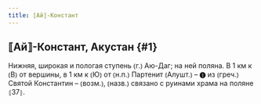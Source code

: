 ```yaml
---
title: ⟦Ай⟧-Констант
---
```

## ⟦Ай⟧-Констант, Акустан {#1}

Нижняя, широкая и пологая ступень ⦅г.⦆ Аю-Даг; на ней поляна. В 1 км к ⦅В⦆ от вершины, в 1 км к ⦅Ю⦆ от ⦅н.п.⦆ Партенит ⦅Алушт.⦆ – ❶ из ⦅греч.⦆ Святой Константин – ⦅возм.⦆, ⦅назв.⦆ связано с руинами храма на поляне ⦃З7⦄.
